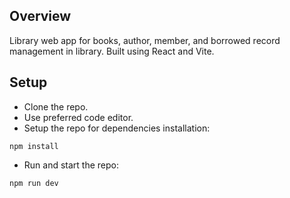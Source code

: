 ## Overview
Library web app for books, author, member, and borrowed record management in library. Built using React and Vite.


## Setup
* Clone the repo.
* Use preferred code editor.
* Setup the repo for dependencies installation:
```
npm install
```
* Run and start the repo:
```
npm run dev
```
